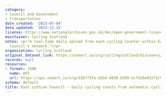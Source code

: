 ```yaml
---
category:
- Council and Government
- Transportation
date_created: '2023-07-04'
date_updated: '2023-12-15'
license: https://www.nationalarchives.gov.uk/doc/open-government-licence/version/3/
maintainer: Cycling Scotland
notes: <p>"A real-time daily upload from each cycling counter within East Lothian
  Council's network."</p>
organization: Cycling Scotland
original_dataset_link: https://usmart.io/org/cyclingscotland/discovery/discovery-view-detail/b6d5e1ea-197b-4dca-8116-fd68c309641a
records: null
resources:
- format: JSON
  name: API
  url: https://api.usmart.io/org/d1b773fa-d2bd-4830-b399-ecfd18e832f3/979d6fa5-fb0e-4d52-a708-6fdaf0685811/1/urql
schema: default
title: East Lothian Council - Daily cycling counts from automatic cycling counters
---
```

